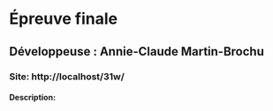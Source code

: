# Épreuve finale

## Développeuse : Annie-Claude Martin-Brochu

### Site: http://localhost/31w/

#### Description:


